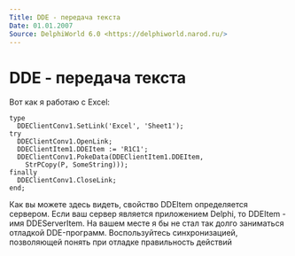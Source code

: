 ```yaml
---
Title: DDE - передача текста
Date: 01.01.2007
Source: DelphiWorld 6.0 <https://delphiworld.narod.ru/>
---
```



DDE - передача текста
======================

Вот как я работаю с Excel:

    type
      DDEClientConv1.SetLink('Excel', 'Sheet1');
    try
      DDEClientConv1.OpenLink;
      DDEClientItem1.DDEItem := 'R1C1';
      DDEClientConv1.PokeData(DDEClientItem1.DDEItem,
        StrPCopy(P, SomeString)));
    finally
      DDEClientConv1.CloseLink;
    end;

Как вы можете здесь видеть, свойство DDEItem определяется сервером. Если
ваш сервер является приложением Delphi, то DDEItem - имя DDEServerItem.
На вашем месте я бы не стал так долго заниматься отладкой DDE-программ.
Воспользуйтесь синхронизацией, позволяющей понять при отладке
правильность действий


